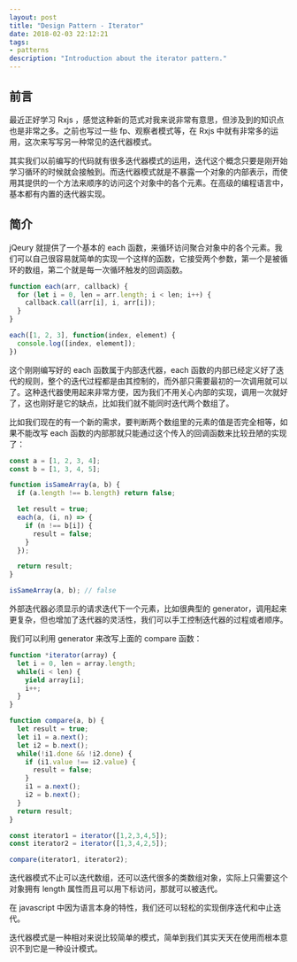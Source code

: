 ```yaml
---
layout: post
title: "Design Pattern - Iterator"
date: 2018-02-03 22:12:21
tags:
- patterns
description: "Introduction about the iterator pattern."
---
```


## 前言

最近正好学习 Rxjs ，感觉这种新的范式对我来说非常有意思，但涉及到的知识点也是非常之多。之前也写过一些 fp、观察者模式等，在 Rxjs 中就有非常多的运用，这次来写写另一种常见的迭代器模式。

其实我们以前编写的代码就有很多迭代器模式的运用，迭代这个概念只要是刚开始学习循环的时候就会接触到。而迭代器模式就是不暴露一个对象的内部表示，而使用其提供的一个方法来顺序的访问这个对象中的各个元素。在高级的编程语言中，基本都有内置的迭代器实现。

## 简介

jQeury 就提供了一个基本的 each 函数，来循环访问聚合对象中的各个元素。我们可以自己很容易就简单的实现一个这样的函数，它接受两个参数，第一个是被循环的数组，第二个就是每一次循环触发的回调函数。

```js
function each(arr, callback) {
  for (let i = 0, len = arr.length; i < len; i++) {
    callback.call(arr[i], i, arr[i]);
  }
}

each([1, 2, 3], function(index, element) {
  console.log([index, element]);
})
```

这个刚刚编写好的 each 函数属于内部迭代器，each 函数的内部已经定义好了迭代的规则，整个的迭代过程都是由其控制的，而外部只需要最初的一次调用就可以了。这种迭代器使用起来非常方便，因为我们不用关心内部的实现，调用一次就好了，这也刚好是它的缺点，比如我们就不能同时迭代两个数组了。

比如我们现在的有一个新的需求，要判断两个数组里的元素的值是否完全相等，如果不能改写 each 函数的内部那就只能通过这个传入的回调函数来比较丑陋的实现了：

```js
const a = [1, 2, 3, 4];
const b = [1, 3, 4, 5];

function isSameArray(a, b) {
  if (a.length !== b.length) return false;

  let result = true;
  each(a, (i, n) => {
    if (n !== b[i]) {
      result = false;
    }
  });

  return result;
}

isSameArray(a, b); // false
```

外部迭代器必须显示的请求迭代下一个元素，比如很典型的 generator，调用起来更复杂，但也增加了迭代器的灵活性，我们可以手工控制迭代器的过程或者顺序。

我们可以利用 generator 来改写上面的 compare 函数：

```js
function *iterator(array) {
  let i = 0, len = array.length;
  while(i < len) {
    yield array[i];
    i++;
  }
}

function compare(a, b) {
  let result = true;
  let i1 = a.next();
  let i2 = b.next();
  while(!i1.done && !i2.done) {
    if (i1.value !== i2.value) {
      result = false;
    }
    i1 = a.next();
    i2 = b.next();
  }
  return result;
}

const iterator1 = iterator([1,2,3,4,5]);
const iterator2 = iterator([1,3,4,2,5]);

compare(iterator1, iterator2);
```

迭代器模式不止可以迭代数组，还可以迭代很多的类数组对象，实际上只需要这个对象拥有 length 属性而且可以用下标访问，那就可以被迭代。

在 javascript 中因为语言本身的特性，我们还可以轻松的实现倒序迭代和中止迭代。

迭代器模式是一种相对来说比较简单的模式，简单到我们其实天天在使用而根本意识不到它是一种设计模式。
